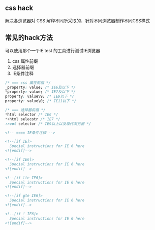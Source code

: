 ## css hack
解决各浏览器对 CSS 解释不同所采取的，针对不同浏览器制作不同CSS样式


## 常见的hack方法
可以使用那个一个IE test 的工具进行测试IE浏览器
1. css 属性前缀
2. 选择器前缀
3. IE条件注释
```css
/* === css 属性前缀 */
_property: value; /* IE6及以下 */
*property: value; /* IE7及以下 */
property: value\9; /* IE9以下 */
property: value\0; /* IE11以下 */

/* === 选择器前缀 */
*html selector /* IE6 */
*+html selecotr /* IE7 */
:root selector /* IE9以上以及现代浏览器 */
```

```html
<!-- ==== IE条件注释 -->

<!--[if IE]>
  Special instructions for IE 6 here
<![endif]-->

<!--[if IE6]>
  Special instructions for IE 6 here
<![endif]-->

<!--[if lte IE6]>
  Special instructions for IE 6 here
<![endif]-->

<!--[if gte IE6]>
  Special instructions for IE 6 here
<![endif]-->

<!--[if ! IE6]>
  Special instructions for IE 6 here
<![endif]-->
```